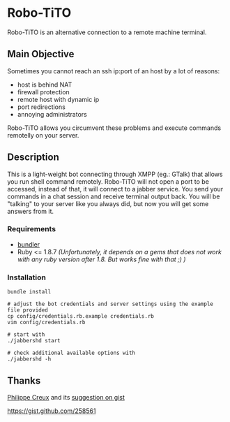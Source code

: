 # Robo-TiTO
 Robo-TiTO is an alternative connection to a remote machine terminal.
 
## Main Objective
Sometimes you cannot reach an ssh ip:port of an host by a lot of reasons:

* host is behind NAT
* firewall protection
* remote host with dynamic ip
* port redirections
* annoying administrators
  
Robo-TiTO allows you circumvent these problems and execute commands remotelly on your server.
 
## Description
This is a light-weight bot connecting through XMPP (eg.: GTalk) that allows you run shell command remotely.
Robo-TiTO will not open a port to be accessed, instead of that, it will connect to a jabber service.
You send your commands in a chat session and receive terminal output back.
You will be "talking" to your server like you always did, but now you will get some answers from it.

### Requirements

* [bundler](http://rubygems.org/gems/bundler)
* Ruby <= 1.8.7 _(Unfortunately, it depends on a gems that does not work with any ruby version after 1.8. But works fine with that ;) )_

### Installation

```
bundle install

# adjust the bot credentials and server settings using the example file provided
cp config/credentials.rb.example credentials.rb
vim config/credentials.rb

# start with
./jabbershd start

# check additional available options with
./jabbershd -h

```

## Thanks
 [Philippe Creux](http://github.com/pcreux) and its [suggestion on gist](https://gist.github.com/258561)
 
 https://gist.github.com/258561
